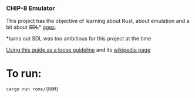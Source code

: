 ### CHIP-8 Emulator
This project has the objective of learning about Rust, about emulation and a bit about ~~SDL~~\* [ggez](https://ggez.rs/).

\*turns out SDL was too ambitious for this project at the time

[Using this guide as a loose guideline](http://www.multigesture.net/articles/how-to-write-an-emulator-chip-8-interpreter/)
and its [wikipedia page](https://en.wikipedia.org/wiki/CHIP-8)

# To run:
    cargo run roms/{ROM}
